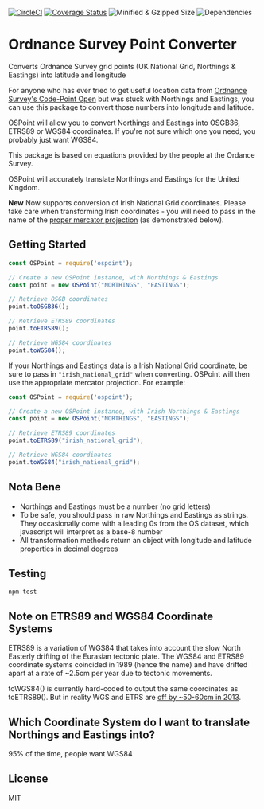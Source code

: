 [![CircleCI](https://circleci.com/gh/ideal-postcodes/ospoint.svg?style=svg)](https://circleci.com/gh/ideal-postcodes/ospoint) [![Coverage Status](https://coveralls.io/repos/github/ideal-postcodes/ospoint/badge.svg?branch=master)](https://coveralls.io/github/ideal-postcodes/ospoint?branch=master) ![Minified & Gzipped Size](https://img.shields.io/bundlephobia/minzip/ospoint.svg?style=flat) ![Dependencies](https://img.shields.io/david/ideal-postcodes/ospoint.svg?style=flat)

# Ordnance Survey Point Converter

Converts Ordnance Survey grid points (UK National Grid, Northings & Eastings) into latitude and longitude

For anyone who has ever tried to get useful location data from [Ordnance Survey's Code-Point Open](https://www.ordnancesurvey.co.uk/opendatadownload/products.html) but was stuck with Northings and Eastings, you can use this package to convert those numbers into longitude and latitude.

OSPoint will allow you to convert Northings and Eastings into OSGB36, ETRS89 or WGS84 coordinates. If you're not sure which one you need, you probably just want WGS84.

This package is based on equations provided by the people at the Ordance Survey.

OSPoint will accurately translate Northings and Eastings for the United Kingdom. 

**New** Now supports conversion of Irish National Grid coordinates. Please take care when transforming Irish coordinates - you will need to pass in the name of the [proper mercator projection](http://en.wikipedia.org/wiki/Irish_grid_reference_system) (as demonstrated below).

## Getting Started

```javascript
const OSPoint = require('ospoint');

// Create a new OSPoint instance, with Northings & Eastings
const point = new OSPoint("NORTHINGS", "EASTINGS");

// Retrieve OSGB coordinates
point.toOSGB36();

// Retrieve ETRS89 coordinates
point.toETRS89();

// Retrieve WGS84 coordinates
point.toWGS84();
```

If your Northings and Eastings data is a Irish National Grid coordinate, be sure to pass in `"irish_national_grid"` when converting. OSPoint will then use the appropriate mercator projection. For example:

```javascript
const OSPoint = require('ospoint');

// Create a new OSPoint instance, with Irish Northings & Eastings
const point = new OSPoint("NORTHINGS", "EASTINGS");

// Retrieve ETRS89 coordinates
point.toETRS89("irish_national_grid");

// Retrieve WGS84 coordinates
point.toWGS84("irish_national_grid");
```

## Nota Bene

- Northings and Eastings must be a number (no grid letters)
- To be safe, you should pass in raw Northings and Eastings as strings. They occasionally come with a leading 0s from the OS dataset, which javascript will interpret as a base-8 number
- All transformation methods return an object with longitude and latitude properties in decimal degrees

## Testing

```shell
npm test
```

## Note on ETRS89 and WGS84 Coordinate Systems

ETRS89 is a variation of WGS84 that takes into account the slow North Easterly drifting of the Eurasian tectonic plate. The WGS84 and ETRS89 coordinate systems coincided in 1989 (hence the name) and have drifted apart at a rate of ~2.5cm per year due to tectonic movements.

toWGS84() is currently hard-coded to output the same coordinates as toETRS89(). But in reality WGS and ETRS are [off by ~50-60cm in 2013](http://www.killetsoft.de/t_1009_e.htm).

## Which Coordinate System do I want to translate Northings and Eastings into?

95% of the time, people want WGS84

## License

MIT

